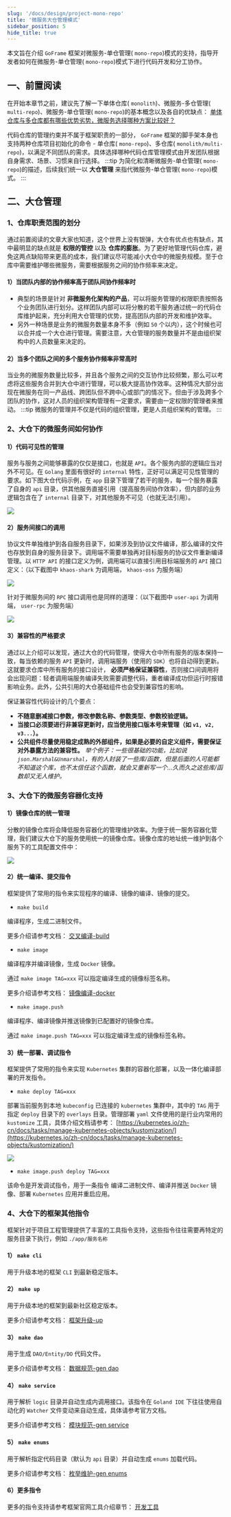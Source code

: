 ```yaml
---
slug: '/docs/design/project-mono-repo'
title: '微服务大仓管理模式'
sidebar_position: 5
hide_title: true
---
```


本文旨在介绍 `GoFrame` 框架对微服务-单仓管理( `mono-repo`)模式的支持，指导开发者如何在微服务-单仓管理( `mono-repo`)模式下进行代码开发和分工协作。

## 一、前置阅读

在开始本章节之前，建议先了解一下单体仓库( `monolith`)、微服务-多仓管理( `multi-repo`)、微服务-单仓管理( `mono-repo`)的基本概念以及各自的优缺点： [单体仓库与多仓库都有哪些优势劣势，微服务选择哪种方案比较好？](https://goframe.org/pages/viewpage.action?pageId=87246750)

代码仓库的管理约束并不属于框架职责的一部分， `GoFrame` 框架的脚手架本身也支持两种仓库项目初始化的命令 \- 单仓库( `mono-repo`)、多仓库( `monolith/multi-repo`)，以满足不同团队的需求。具体选择哪种代码仓库管理模式由开发团队根据自身需求、场景、习惯来自行选择。
:::tip
为简化和清晰微服务-单仓管理( `mono-repo`)的描述，后续我们统一以 **大仓管理** 来指代微服务-单仓管理( `mono-repo`)模式。
:::
## 二、大仓管理

### 1、仓库职责范围的划分

通过前置阅读的文章大家也知道，这个世界上没有银弹，大仓有优点也有缺点，其中最明显的缺点就是 **权限的管控** 以及 **仓库的膨胀**。为了更好地管理代码仓库，避免这两点缺陷带来更高的成本，我们建议尽可能减小大仓中的微服务规模。至于仓库中需要维护哪些微服务，需要根据服务之间的协作频率来决定。

#### 1）当团队内部的协作频率高于团队间协作频率时

- 典型的场景是针对 **非微服务化架构的产品**，可以将服务管理的权限职责按照各个业务团队进行划分。这样团队内部可以将分散的若干服务通过统一的代码仓库维护起来，充分利用大仓管理的优势，提高团队内部的开发和维护效率。
- 另外一种场景是业务的微服务数量本身不多（例如 `50` 个以内），这个时候也可以合并成一个大仓进行管理。需要注意，大仓管理的服务数量并不是由组织架构中的人员数量来决定的。

#### 2）当多个团队之间的多个服务协作频率非常高时

当业务的微服务数量比较多，并且各个服务之间的交互协作比较频繁，那么可以考虑将这些服务合并到大仓中进行管理，可以极大提高协作效率。这种情况大部分出现在微服务在同一产品线、跨团队但不跨中心或部门的情况下。但由于涉及跨多个团队的协作，这对人员的组织架构管理有一定要求，需要由一定权限的管理者来推动。
:::tip
微服务的管理并不仅是代码的组织管理，更是人员组织架构的管理。
:::
### 2、大仓下的微服务间如何协作

#### 1）代码可见性的管理

服务与服务之间能够暴露的仅仅是接口，也就是 `API`。各个服务内部的逻辑应当对外不可见。在 `Golang` 里面有很好的 `internal` 特性，正好可以满足可见性管理的要求。如下图大仓代码示例，在 `app` 目录下管理了若干的服务，每一个服务暴露了自身的 `api` 目录，供其他服务直接引用（提高服务间协作效率），但内部的业务逻辑包含在了 `internal` 目录下，对其他服务不可见（也就无法引用）。

![](/markdown/f9028ffb7bc51e7496f1d55b79091f73.png)

#### 2）服务间接口的调用

协议文件单独维护到各自服务目录下，如果涉及到协议文件编译，那么编译的文件也存放到自身的服务目录下。调用端不需要单独再对目标服务的协议文件重新编译管理。以 `HTTP API` 的接口定义为例，调用端可以直接引用目标端服务的 `API` 接口定义：（以下截图中 `khaos-shark` 为调用端， `khaos-oss` 为服务端）

![](/markdown/b0035d25d52202b3f1b38d18980bf3ff.png)

针对于微服务间的 `RPC` 接口调用也是同样的道理：（以下截图中 `user-api` 为调用端， `user-rpc` 为服务端）

![](/markdown/f02efd1e4c03b3cb111cb7b9015290ee.png)

#### 3）兼容性的严格要求

通过以上介绍可以发现，通过大仓的代码管理，使得大仓中所有服务的版本保持一致，每当依赖的服务 `API` 更新时，调用端服务（使用的 `SDK`）也将自动得到更新。这就要求仓库中所有服务的接口设计， **必须严格保证兼容性**，否则接口间调用将会出现问题：轻者调用端服务编译失败需要调整代码，重者编译成功但运行时报错影响业务。此外，公共引用的大仓基础组件也会受到兼容性的影响。

保证兼容性代码设计的几个要点：

- **不随意删减接口参数，修改参数名称、参数类型、参数校验逻辑。**
- **当接口必须要进行非兼容更新时，应当使用接口版本号来管理（如 `v1, v2, v3...`）。**
- **公共组件尽量使用稳定成熟的外部组件，如果是必要的自定义组件，需要保证对外暴露方法的兼容性。** _举个例子：一些很基础的功能，比如说 `json.Marshal&Unmarshal`，有的人封装了一些库/函数，但是后面的人可能都不知道这个库，也不太信任这个函数，就会又重新写一个...久而久之这些库/函数却又无人维护。_

### 3、大仓下的微服务容器化支持

#### 1）镜像仓库的统一管理

分散的镜像仓库将会降低服务容器化的管理维护效率。为便于统一服务容器化管理，我们建议大仓下的服务使用统一的镜像仓库。镜像仓库的地址统一维护到各个服务下的工具配置文件中：

![](/markdown/424878f3a64d0cca7899c6fd13a8b9c7.png)

#### 2）统一编译、提交指令

框架提供了常用的指令来实现程序的编译、镜像的编译、镜像的提交。

- `make build`

编译程序，生成二进制文件。

更多介绍请参考文档： [交叉编译-build](../../开发工具/交叉编译-build.md)

- `make image`

编译程序并编译镜像，生成 `Docker` 镜像。

通过 `make image TAG=xxx` 可以指定编译生成的镜像标签名称。

更多介绍请参考文档： [镜像编译-docker](../../开发工具/镜像编译-docker.md)

- `make image.push`

编译程序、编译镜像并推送镜像到已配置好的镜像仓库。

通过 `make image.push TAG=xxx` 可以指定编译生成的镜像标签名称。

#### 3）统一部署、调试指令

框架提供了常用的指令来实现 `Kubernetes` 集群的容器化部署，以及一体化编译部署的开发指令。

- `make deploy TAG=xxx`

部署当前服务到本地 `kubeconfig` 已连接的 `kubernetes` 集群中，其中的 `TAG` 用于指定 `deploy` 目录下的 `overlays` 目录。管理部署 `yaml` 文件使用的是行业内常用的 `kustomize` 工具，具体介绍文档请参考： [https://kubernetes.io/zh-cn/docs/tasks/manage-kubernetes-objects/kustomization/](https://kubernetes.io/zh-cn/docs/tasks/manage-kubernetes-objects/kustomization/)

![](/markdown/353b86069be6e3cb8834aab4aad32e84.png)

- `make image.push deploy TAG=xxx`

该命令是开发调试指令，用于一条指令 编译二进制文件、编译并推送 `Docker` 镜像、部署 `Kubernetes` 应用并重启应用。

### 4、大仓下的框架其他指令

框架针对于项目工程管理提供了丰富的工具指令支持，这些指令往往需要再特定的服务目录下执行，例如 `./app/服务名称`

#### 1） `make cli`

用于升级本地的框架 `CLI` 到最新稳定版本。

#### 2） `make up`

用于升级本地的框架到最新社区稳定版本。

更多介绍请参考文档： [框架升级-up](../../开发工具/框架升级-up.md)

#### 3） `make dao`

用于生成 `DAO/Entity/DO` 代码文件。

更多介绍请参考文档： [数据规范-gen dao](../../开发工具/代码生成-gen/数据规范-gen%20dao.md)

#### 4） `make service`

用于解析 `logic` 目录并自动生成内调用接口。该指令在 `Goland IDE` 下往往使用自动化的 `Watcher` 文件变动来自动生成，具体请参考官方文档。

更多介绍请参考文档： [模块规范-gen service](../../开发工具/代码生成-gen/模块规范-gen%20service.md)

#### 5） `make enums`

用于解析指定代码目录（默认为 `api` 目录）并自动生成 `enums` 加载代码。

更多介绍请参考文档： [枚举维护-gen enums](../../开发工具/代码生成-gen/枚举维护-gen%20enums.md)

#### 6）更多指令

更多的指令支持请参考框架官网工具介绍章节： [开发工具](../../开发工具/开发工具.md)